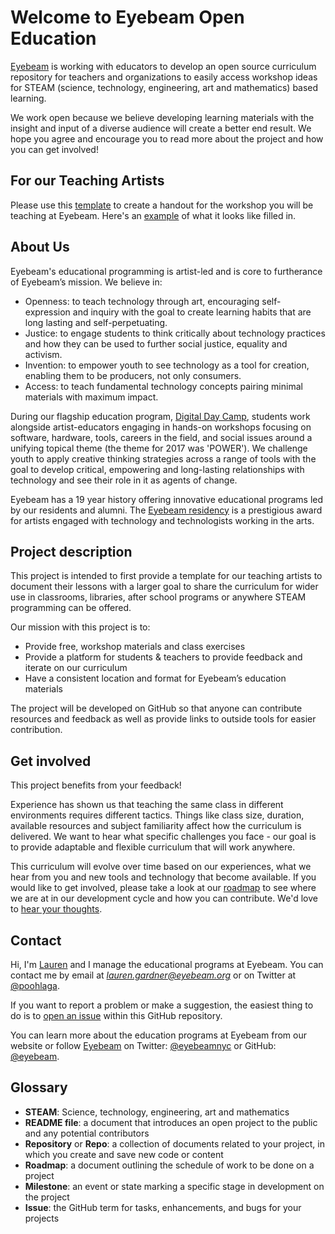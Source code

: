 # Welcome to Eyebeam Open Education

[Eyebeam](http://www.eyebeam.org) is working with educators to develop an open source curriculum repository for teachers and organizations to easily access workshop ideas for STEAM (science, technology, engineering, art and mathematics) based learning.

We work open because we believe developing learning materials with the insight and input of a diverse audience will create a better end result. We hope you agree and encourage you to read more about the project and how you can get involved!

## For our Teaching Artists

Please use this [template](https://github.com/eyebeam/curriculum/blob/master/TEMPLATE.md) to create a handout for the workshop you will be teaching at Eyebeam. 
Here's an [example](https://github.com/eyebeam/curriculum/blob/master/UnderstandingTheInternet.md) of what it looks like filled in.


## About Us

Eyebeam's educational programming is artist-led and is core to furtherance of Eyebeam’s mission. We believe in:
* Openness: to teach technology through art, encouraging self-expression and inquiry with the goal to create learning habits that are long lasting and self-perpetuating.
* Justice: to engage students to think critically about technology practices and how they can be used to further social justice, equality and activism.
* Invention: to empower youth to see technology as a tool for creation, enabling them to be producers, not only consumers.
* Access: to teach fundamental technology concepts pairing minimal materials with maximum impact.

During our flagship education program, [Digital Day Camp](http://eyebeam.org/stopwork/eyebeam-celebrates-the-return-of-digital-day-camp/), students work alongside artist-educators engaging in hands-on workshops focusing on software, hardware, tools, careers in the field, and social issues around a unifying topical theme (the theme for 2017 was 'POWER'). We challenge youth to apply creative thinking strategies across a range of tools with the goal to develop critical, empowering and long-lasting relationships with technology and see their role in it as agents of change. 

Eyebeam has a 19 year history offering innovative educational programs led by our residents and alumni. The [Eyebeam residency](http://eyebeam.org/residency/) is a prestigious award for artists engaged with technology and technologists working in the arts.


## Project description  

This project is intended to first provide a template for our teaching artists to document their lessons with a larger goal to share the curriculum for wider use in classrooms, libraries, after school programs or anywhere STEAM programming can be offered. 

Our mission with this project is to:
* Provide free, workshop materials and class exercises 
* Provide a platform for students & teachers to provide feedback and iterate on our curriculum
* Have a consistent location and format for Eyebeam’s education materials

The project will be developed on GitHub so that anyone can contribute resources and feedback as well as provide links to outside tools for easier contribution.


## Get involved

This project benefits from your feedback! 

Experience has shown us that teaching the same class in different environments requires different tactics. Things like class size, duration, available resources and subject familiarity affect how the curriculum is delivered. We want to hear what specific challenges you face - our goal is to provide adaptable and flexible curriculum that will work anywhere.

This curriculum will evolve over time based on our experiences, what we hear from you and new tools and technology that become available. If you would like to get involved, please take a look at our [roadmap](https://github.com/eyebeam/curriculum/issues/1) to see where we are at in our development cycle and how you can contribute. We'd love to [hear your thoughts](https://github.com/eyebeam/curriculum/issues/5).


## Contact

Hi, I'm [Lauren](http://eyebeam.org/about/) and I manage the educational programs at Eyebeam. You can contact me by email at *lauren.gardner@eyebeam.org* or on Twitter at [@poohlaga](https://twitter.com/poohlaga). 

If you want to report a problem or make a suggestion, the easiest thing to do is to [open an issue](../../issues) within this GitHub repository. 

You can learn more about the education programs at Eyebeam from our website or follow [Eyebeam](http://eyebeam.org/education/) on Twitter: [@eyebeamnyc](https://twitter.com/eyebeamnyc) or GitHub: [@eyebeam](https://github.com/eyebeam). 



## Glossary

* **STEAM**: Science, technology, engineering, art and mathematics
* **README file**: a document that introduces an open project to the public and any potential contributors
* **Repository** or **Repo**: a collection of documents related to your project, in which you create and save new code or content
* **Roadmap**: a document outlining the schedule of work to be done on a project
* **Milestone**: an event or state marking a specific stage in development on the project
* **Issue**: the GitHub term for tasks, enhancements, and bugs for your projects

